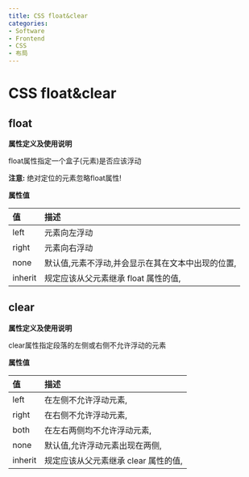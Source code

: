 ```yaml
---
title: CSS float&clear
categories:
- Software
- Frontend
- CSS
- 布局
---
```

# CSS float&clear

## float

**属性定义及使用说明**

float属性指定一个盒子(元素)是否应该浮动

**注意:** 绝对定位的元素忽略float属性!

**属性值**

| 值      | 描述                                              |
| :------ | :------------------------------------------------ |
| left    | 元素向左浮动                                      |
| right   | 元素向右浮动                                      |
| none    | 默认值,元素不浮动,并会显示在其在文本中出现的位置, |
| inherit | 规定应该从父元素继承 float 属性的值,              |

## clear

**属性定义及使用说明**

clear属性指定段落的左侧或右侧不允许浮动的元素

**属性值**

| 值      | 描述                                  |
| :------ | :------------------------------------ |
| left    | 在左侧不允许浮动元素,                |
| right   | 在右侧不允许浮动元素,                |
| both    | 在左右两侧均不允许浮动元素,          |
| none    | 默认值,允许浮动元素出现在两侧,      |
| inherit | 规定应该从父元素继承 clear 属性的值, |